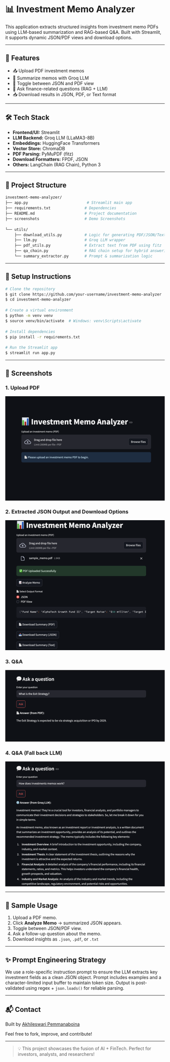 
# 📊 Investment Memo Analyzer

This application extracts structured insights from investment memo PDFs using LLM-based summarization and RAG-based Q\&A. Built with Streamlit, it supports dynamic JSON/PDF views and download options.

---

## 🚀 Features

* 📤 Upload PDF investment memos
* 🧠 Summarize memos with Groq LLM
* 📄 Toggle between JSON and PDF view
* 💬 Ask finance-related questions (RAG + LLM)
* 📥 Download results in JSON, PDF, or Text format

---

## 🛠️ Tech Stack

* **Frontend/UI:** Streamlit
* **LLM Backend:** Groq LLM (LLaMA3-8B)
* **Embeddings:** HuggingFace Transformers
* **Vector Store:** ChromaDB
* **PDF Parsing:** PyMuPDF (fitz)
* **Download Formatters:** FPDF, JSON
* **Others:** LangChain (RAG Chain), Python 3

---

## 📁 Project Structure

```bash
investment-memo-analyzer/
├── app.py                          # Streamlit main app
├── requirements.txt               # Dependencies
├── README.md                      # Project documentation
├── screenshots                    # Demo Screenshots

└── utils/
    ├── download_utils.py          # Logic for generating PDF/JSON/Text downloads
    ├── llm.py                     # Groq LLM wrapper
    ├── pdf_utils.py               # Extract text from PDF using fitz
    ├── qa_chain.py                # RAG chain setup for hybrid answering
    └── summary_extractor.py       # Prompt & summarization logic
```

---

## 🧪 Setup Instructions

```bash
# Clone the repository
$ git clone https://github.com/your-username/investment-memo-analyzer
$ cd investment-memo-analyzer

# Create a virtual environment
$ python -m venv venv
$ source venv/bin/activate  # Windows: venv\Scripts\activate

# Install dependencies
$ pip install -r requirements.txt

# Run the Streamlit app
$ streamlit run app.py
```

---



## 📸 Screenshots

### 1. Upload PDF
![Upload Screenshot](screenshots/upload.png)

### 2. Extracted JSON Output and Download Options
![JSON View](screenshots/json.png)

### 3. Q&A 
![PDF View](screenshots/qa1.png)

### 4. Q&A (Fall back LLM)
![Q&A View](screenshots/qa2.png)

---

## 🔗 Sample Usage

1. Upload a PDF memo.
2. Click **Analyze Memo** → summarized JSON appears.
3. Toggle between JSON/PDF view.
4. Ask a follow-up question about the memo.
5. Download insights as `.json`, `.pdf`, or `.txt`

---



## ✨ Prompt Engineering Strategy

We use a role-specific instruction prompt to ensure the LLM extracts key investment fields as a clean JSON object. Prompt includes examples and a character-limited input buffer to maintain token size. Output is post-validated using regex + `json.loads()` for reliable parsing.

---
## 📬 Contact

Built by [Akhileswari Pemmanaboina](mailto:akhileswari712@gmail.com)

Feel free to fork, improve, and contribute!


---

> 💡 This project showcases the fusion of AI + FinTech. Perfect for investors, analysts, and researchers!
